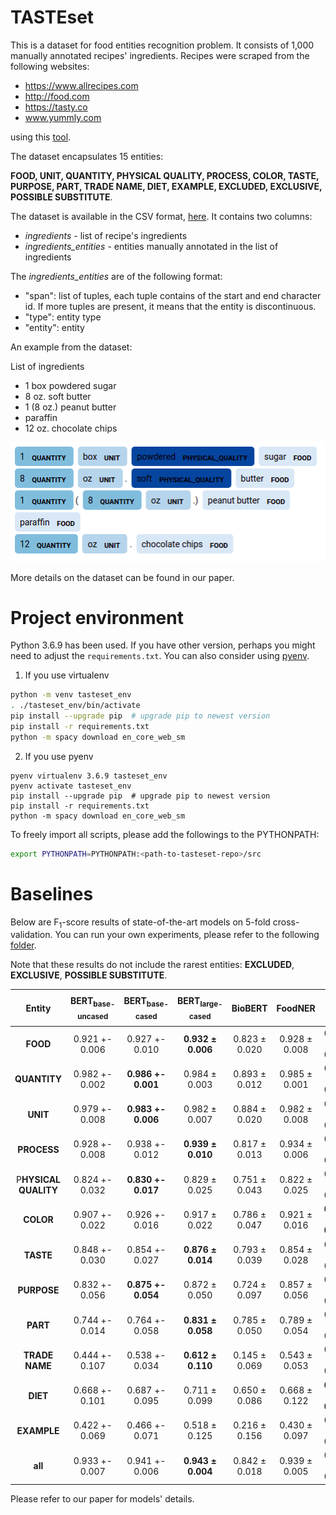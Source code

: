 
# TASTEset

This is a dataset for food entities recognition problem. It consists of 1,000
manually annotated recipes' ingredients. Recipes were scraped from the 
following websites:
* https://www.allrecipes.com
* http://food.com
* https://tasty.co
* www.yummly.com

using this [tool](https://github.com/hhursev/186recipe-scrapers). 

The dataset encapsulates 15 entities:

**FOOD, UNIT, QUANTITY, PHYSICAL QUALITY, PROCESS, COLOR, TASTE, PURPOSE,
PART, TRADE NAME, DIET, EXAMPLE, EXCLUDED, EXCLUSIVE, POSSIBLE SUBSTITUTE**.

The dataset is available in the CSV format, [here](data/TASTEset.csv). It 
contains two columns:
* _ingredients_ - list of recipe's ingredients
* _ingredients_entities_ - entities manually annotated in the list of ingredients

The _ingredients_entities_ are of the following format:
* "span": list of tuples, each tuple contains of the start and end character id.
If more tuples are present, it means that the entity is discontinuous.
* "type": entity type
* "entity": entity

An example from the dataset:

List of ingredients
- 1 box powdered sugar
- 8 oz. soft butter 
- 1 (8 oz.) peanut butter   
- paraffin  
- 12 oz. chocolate chips 

![example](data/example.png)

More details on the dataset can be found in our paper.


# Project environment

Python 3.6.9 has been used. If you have other version, perhaps you might need to
adjust the `requirements.txt`. You can also consider 
using [pyenv](https://github.com/pyenv/pyenv).

1) If you use virtualenv
```bash
python -m venv tasteset_env
. ./tasteset_env/bin/activate
pip install --upgrade pip  # upgrade pip to newest version
pip install -r requirements.txt
python -m spacy download en_core_web_sm
```

2) If you use pyenv
```
pyenv virtualenv 3.6.9 tasteset_env
pyenv activate tasteset_env
pip install --upgrade pip  # upgrade pip to newest version
pip install -r requirements.txt
python -m spacy download en_core_web_sm
```

To freely import all scripts, please add the followings to the PYTHONPATH:
```bash
export PYTHONPATH=PYTHONPATH:<path-to-tasteset-repo>/src
```


# Baselines

Below are F<sub>1</sub>-score results of state-of-the-art models on 5-fold 
cross-validation. 
You can run your own experiments, please refer to the following [folder](experiments).

Note that these results do not include the rarest entities: **EXCLUDED**, 
**EXCLUSIVE**, **POSSIBLE SUBSTITUTE**.

|       **Entity**        | BERT<sub>base-uncased</sub> |    BERT<sub>base-cased</sub>     | BERT<sub>large-cased</sub> |    BioBERT    |    FoodNER    |    BERT with CRF     |       LUKE        |
|:-----------------------:|:---------------------------:|:--------------------------------:|:--------------------------:|:-------------:|:-------------:|:--------------------:|:-----------------:|
|        **FOOD**         |       0.921 +- 0.006        |          0.927 +- 0.010          |     **0.932 ± 0.006**      | 0.823 ± 0.020 | 0.928 ± 0.008 |    0.928 ± 0.006     |   0.923 ± 0.004   |
|      **QUANTITY**       |       0.982 +- 0.002        |        **0.986 +- 0.001**        |       0.984 ± 0.003        | 0.893 ± 0.012 | 0.985 ± 0.001 |    0.984 ± 0.003     |   0.981 ± 0.003   | 
|        **UNIT**         |       0.979 +- 0.008        |        **0.983 +- 0.006**        |       0.982 ± 0.007        | 0.884 ± 0.020 | 0.982 ± 0.008 |    0.982 ± 0.007     |   0.977 ± 0.008   | 
|       **PROCESS**       |       0.928 +- 0.008        |          0.938 +- 0.012          |     **0.939 ± 0.010**      | 0.817 ± 0.013 | 0.934 ± 0.006 |    0.930 ± 0.008     |   0.903 ± 0.008   |
|  P**HYSICAL QUALITY**   |       0.824 +- 0.032        |        **0.830 +- 0.017**        |       0.829 ± 0.025        | 0.751 ± 0.043 | 0.822 ± 0.025 |    0.816 ± 0.024     |   0.795 ± 0.020   |
|        **COLOR**        |       0.907 +- 0.022        |          0.926 +- 0.016          |       0.917 ± 0.022        | 0.786 ± 0.047 | 0.921 ± 0.016 |  **0.931 ± 0.008**   |   0.898 ± 0.024   |
|        **TASTE**        |       0.848 +- 0.030        |          0.854 +- 0.027          |     **0.876 ± 0.014**      | 0.793 ± 0.039 | 0.854 ± 0.028 |    0.854 ± 0.057     |   0.791 ± 0.046   |
|       **PURPOSE**       |       0.832 +- 0.056        |        **0.875 +- 0.054**        |       0.872 ± 0.050        | 0.724 ± 0.097 | 0.857 ± 0.056 |    0.814 ± 0.078     |   0.790 ± 0.048   |
|        **PART**         |       0.744 +- 0.014        |          0.764 +- 0.058          |     **0.831 ± 0.058**      | 0.785 ± 0.050 | 0.789 ± 0.054 |    0.820 ± 0.070     |   0.783 ± 0.077   |
|     **TRADE NAME**      |       0.444 +- 0.107        |          0.538 +- 0.034          |     **0.612 ± 0.110**      | 0.145 ± 0.069 | 0.543 ± 0.053 |    0.557 ± 0.113     |   0.544 ± 0.031   |
|        **DIET**         |       0.668 +- 0.101        |          0.687 +- 0.095          |       0.711 ± 0.099        | 0.650 ± 0.086 | 0.668 ± 0.122 |  **0.751 ± 0.059**   |   0.661 ± 0.089   |
|       **EXAMPLE**       |       0.422 +- 0.069        |          0.466 +- 0.071          |       0.518 ± 0.125        | 0.216 ± 0.156 | 0.430 ± 0.097 |    0.414 ± 0.097     | **0.537 ± 0.052** |
|         **all**         |       0.933 +- 0.007        |          0.941 +- 0.006          |     **0.943 ± 0.004**      | 0.842 ± 0.018 | 0.939 ± 0.005 |    0.938 ± 0.003     |   0.928 ± 0.005   |

Please refer to our paper for models' details.
